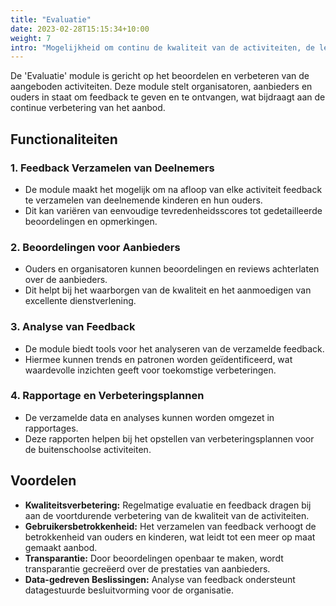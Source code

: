 ```yaml
---
title: "Evaluatie"
date: 2023-02-28T15:15:34+10:00
weight: 7
intro: "Mogelijkheid om continu de kwaliteit van de activiteiten, de leerlingparticipatie en hun ontwikkeling te kunnen volgens, verbeteren en stimuleren."
---
```


De 'Evaluatie' module is gericht op het beoordelen en verbeteren van de aangeboden activiteiten. Deze module stelt organisatoren, aanbieders en ouders in staat om feedback te geven en te ontvangen, wat bijdraagt aan de continue verbetering van het aanbod.

## Functionaliteiten

### 1. Feedback Verzamelen van Deelnemers
- De module maakt het mogelijk om na afloop van elke activiteit feedback te verzamelen van deelnemende kinderen en hun ouders.
- Dit kan variëren van eenvoudige tevredenheidsscores tot gedetailleerde beoordelingen en opmerkingen.

### 2. Beoordelingen voor Aanbieders
- Ouders en organisatoren kunnen beoordelingen en reviews achterlaten over de aanbieders.
- Dit helpt bij het waarborgen van de kwaliteit en het aanmoedigen van excellente dienstverlening.

### 3. Analyse van Feedback
- De module biedt tools voor het analyseren van de verzamelde feedback.
- Hiermee kunnen trends en patronen worden geïdentificeerd, wat waardevolle inzichten geeft voor toekomstige verbeteringen.

### 4. Rapportage en Verbeteringsplannen
- De verzamelde data en analyses kunnen worden omgezet in rapportages.
- Deze rapporten helpen bij het opstellen van verbeteringsplannen voor de buitenschoolse activiteiten.

## Voordelen

- **Kwaliteitsverbetering:** Regelmatige evaluatie en feedback dragen bij aan de voortdurende verbetering van de kwaliteit van de activiteiten.
- **Gebruikersbetrokkenheid:** Het verzamelen van feedback verhoogt de betrokkenheid van ouders en kinderen, wat leidt tot een meer op maat gemaakt aanbod.
- **Transparantie:** Door beoordelingen openbaar te maken, wordt transparantie gecreëerd over de prestaties van aanbieders.
- **Data-gedreven Beslissingen:** Analyse van feedback ondersteunt datagestuurde besluitvorming voor de organisatie.
